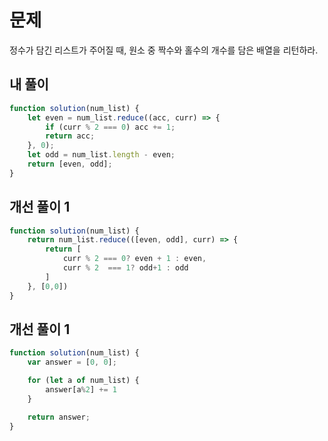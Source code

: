 # 문제
정수가 담긴 리스트가 주어질 때, 원소 중 짝수와 홀수의 개수를 담은 배열을 리턴하라.

## 내 풀이
```js
function solution(num_list) {
    let even = num_list.reduce((acc, curr) => {
        if (curr % 2 === 0) acc += 1;
        return acc;
    }, 0);
    let odd = num_list.length - even;
    return [even, odd];
}
```

## 개선 풀이 1
```js
function solution(num_list) {
    return num_list.reduce(([even, odd], curr) => {
        return [
            curr % 2 === 0? even + 1 : even,
            curr % 2  === 1? odd+1 : odd 
        ]
    }, [0,0])
}
```

## 개선 풀이 1
```js
function solution(num_list) {
    var answer = [0, 0];

    for (let a of num_list) {
        answer[a%2] += 1
    }

    return answer;
}
```